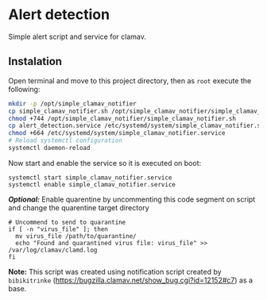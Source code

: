 # Alert detection

Simple alert script and service for clamav.

## Instalation

Open terminal and move to this project directory, then as `root` execute the following:
```BASH
mkdir -p /opt/simple_clamav_notifier
cp simple_clamav_notifier.sh /opt/simple_clamav_notifier/simple_clamav_notifier.sh
chmod +744 /opt/simple_clamav_notifier/simple_clamav_notifier.sh
cp alert_detection.service /etc/systemd/system/simple_clamav_notifier.service
chmod +664 /etc/systemd/system/simple_clamav_notifier.service
# Reload systemctl configuration
systemctl daemon-reload
```
Now start and enable the service so it is executed on boot:
```
systemctl start simple_clamav_notifier.service
systemctl enable simple_clamav_notifier.service
```
**_Optional:_** Enable quarentine by uncommenting this code segment on script and change the quarentine target directory
```
# Uncommend to send to quarantine
if [ -n "virus_file" ]; then
  mv virus_file /path/to/quarantine/
  echo "Found and quarantined virus file: virus_file" >> /var/log/clamav/clamd.log
fi
```

**Note:** This script was created using notification script created by `bibikitrinke` (https://bugzilla.clamav.net/show_bug.cgi?id=12152#c7) as a base.
